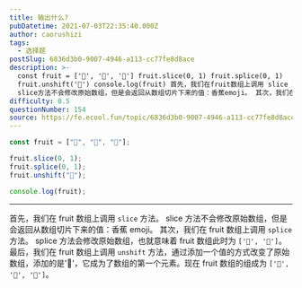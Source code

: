 ```yaml
---
title: 输出什么?
pubDatetime: 2021-07-03T22:35:40.000Z
author: caorushizi
tags:
  - 选择题
postSlug: 6836d3b0-9007-4946-a113-cc77fe8d8ace
description: >-
  const fruit = ['🍌', '🍊', '🍎'] fruit.slice(0, 1) fruit.splice(0, 1)
  fruit.unshift('🍇') console.log(fruit) 首先，我们在fruit数组上调用 slice 方法。
  slice方法不会修改原始数组，但是会返回从数组切片下来的值：香蕉emoji。 其次，我们在fruit数组上调用 splice
difficulty: 0.5
questionNumber: 154
source: https://fe.ecool.fun/topic/6836d3b0-9007-4946-a113-cc77fe8d8ace
---
```


```javascript
const fruit = ["🍌", "🍊", "🍎"];

fruit.slice(0, 1);
fruit.splice(0, 1);
fruit.unshift("🍇");

console.log(fruit);
```

---

首先，我们在 fruit 数组上调用 `slice` 方法。 slice 方法不会修改原始数组，但是会返回从数组切片下来的值：香蕉 emoji。
其次，我们在 fruit 数组上调用 `splice` 方法。 splice 方法会修改原始数组，也就意味着 fruit 数组此时为 `['🍊', '🍎']`。
最后，我们在 fruit 数组上调用 `unshift` 方法，通过添加一个值的方式改变了原始数组，添加的是'🍇'，它成为了数组的第一个元素。现在 fruit 数组的组成为 `['🍇', '🍊', '🍎']`。
